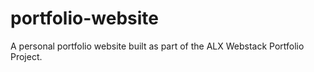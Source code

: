 # portfolio-website
A personal portfolio website built as part of the ALX Webstack Portfolio Project.
